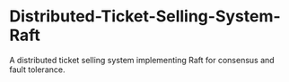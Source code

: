 # Distributed-Ticket-Selling-System-Raft
A distributed ticket selling system implementing Raft for consensus and fault tolerance.
